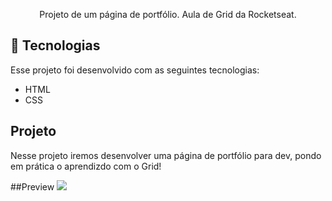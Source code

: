 

<p align="center">
Projeto de um página de portfólio. Aula de Grid da Rocketseat.
</p>


## 🚀 Tecnologias

Esse projeto foi desenvolvido com as seguintes tecnologias:

- HTML
- CSS

## Projeto

Nesse projeto iremos desenvolver uma página de portfólio para dev, pondo em prática o aprendizdo com o Grid!

##Preview
<img src="preview.png">
